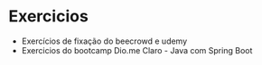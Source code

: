 # Exercicios
- Exercícios de fixação do beecrowd e udemy
- Exercicios do bootcamp Dio.me Claro - Java com Spring Boot
